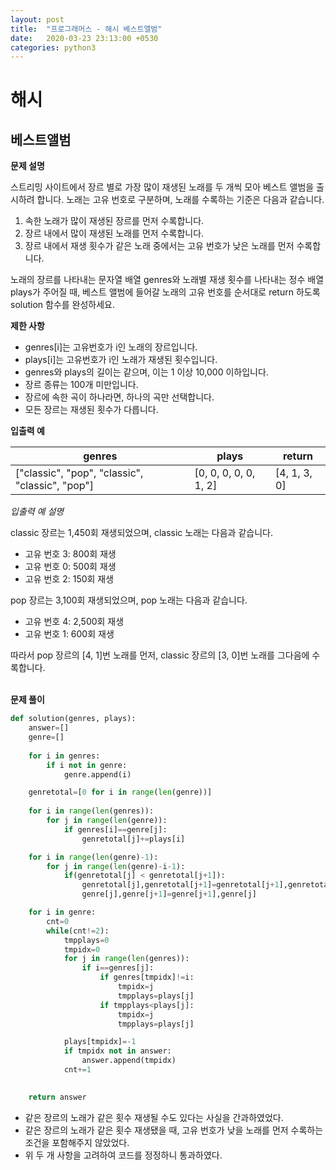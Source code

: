 ```yaml
---
layout: post
title:  "프로그래머스 - 해시 베스트앨범"
date:   2020-03-23 23:13:00 +0530
categories: python3
---
```

해시
====
베스트앨범
----
**문제 설명**

스트리밍 사이트에서 장르 별로 가장 많이 재생된 노래를 두 개씩 모아 베스트 앨범을 출시하려 합니다. 노래는 고유 번호로 구분하며, 노래를 수록하는 기준은 다음과 같습니다.

1. 속한 노래가 많이 재생된 장르를 먼저 수록합니다.
2. 장르 내에서 많이 재생된 노래를 먼저 수록합니다.
3. 장르 내에서 재생 횟수가 같은 노래 중에서는 고유 번호가 낮은 노래를 먼저 수록합니다.

노래의 장르를 나타내는 문자열 배열 genres와 노래별 재생 횟수를 나타내는 정수 배열 plays가 주어질 때, 베스트 앨범에 들어갈 노래의 고유 번호를 순서대로 return 하도록 solution 함수를 완성하세요.

**제한 사항**

* genres[i]는 고유번호가 i인 노래의 장르입니다.
* plays[i]는 고유번호가 i인 노래가 재생된 횟수입니다.
* genres와 plays의 길이는 같으며, 이는 1 이상 10,000 이하입니다.
* 장르 종류는 100개 미만입니다.
* 장르에 속한 곡이 하나라면, 하나의 곡만 선택합니다.
* 모든 장르는 재생된 횟수가 다릅니다.

**입출력 예**

genres|plays|return
--|--|--
["classic", "pop", "classic", "classic", "pop"]|[0, 0, 0, 0, 0, 1, 2]|[4, 1, 3, 0]

*입출력 예 설명*

classic 장르는 1,450회 재생되었으며, classic 노래는 다음과 같습니다.

* 고유 번호 3: 800회 재생
* 고유 번호 0: 500회 재생
* 고유 번호 2: 150회 재생

pop 장르는 3,100회 재생되었으며, pop 노래는 다음과 같습니다.

* 고유 번호 4: 2,500회 재생
* 고유 번호 1: 600회 재생

따라서 pop 장르의 [4, 1]번 노래를 먼저, classic 장르의 [3, 0]번 노래를 그다음에 수록합니다.
<br><br>


**문제 풀이**

```python
def solution(genres, plays):
    answer=[]
    genre=[]
    
    for i in genres:
        if i not in genre:
            genre.append(i)

    genretotal=[0 for i in range(len(genre))]
    
    for i in range(len(genres)):
        for j in range(len(genre)):
            if genres[i]==genre[j]:
                genretotal[j]+=plays[i]

    for i in range(len(genre)-1):
        for j in range(len(genre)-i-1):
            if(genretotal[j] < genretotal[j+1]):
                genretotal[j],genretotal[j+1]=genretotal[j+1],genretotal[j]
                genre[j],genre[j+1]=genre[j+1],genre[j]

    for i in genre:
        cnt=0
        while(cnt!=2):
            tmpplays=0
            tmpidx=0
            for j in range(len(genres)):
                if i==genres[j]:
                    if genres[tmpidx]!=i:
                        tmpidx=j
                        tmpplays=plays[j]
                    if tmpplays<plays[j]:
                        tmpidx=j
                        tmpplays=plays[j]

            plays[tmpidx]=-1
            if tmpidx not in answer:
                answer.append(tmpidx)
            cnt+=1

    
    return answer
```
- 같은 장르의 노래가 같은 횟수 재생될 수도 있다는 사실을 간과하였었다.
- 같은 장르의 노래가 같은 횟수 재생됐을 때, 고유 번호가 낮을 노래를 먼저 수록하는 조건을 포함해주지 않았었다.
- 위 두 개 사항을 고려하여 코드를 정정하니 통과하였다.